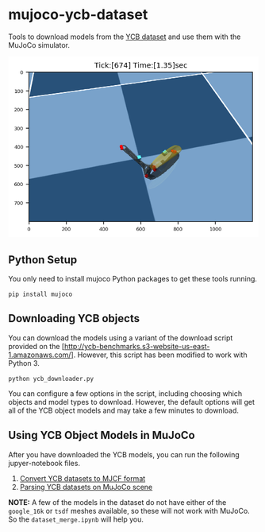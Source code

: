 # mujoco-ycb-dataset
Tools to download models from the [YCB dataset](https://www.ycbbenchmarks.com/) and use them with the MuJoCo simulator.

![YCB Models in Gazebo](images/ycb_mujoco_scene.png)

## Python Setup

You only need to install mujoco Python packages to get these tools running.

```
pip install mujoco
```

## Downloading YCB objects

You can download the models using a variant of the download script provided on the [http://ycb-benchmarks.s3-website-us-east-1.amazonaws.com/]. However, this script has been modified to work with Python 3.

```
python ycb_downloader.py
```

You can configure a few options in the script, including choosing which objects and model types to download. However, the default options will get all of the YCB object models and may take a few minutes to download.

## Using YCB Object Models in MuJoCo

After you have downloaded the YCB models, you can run the following jupyer-notebook files.

1. [Convert YCB datasets to MJCF format](https://github.com/joonhyung-lee/mujoco-ycb-dataset/blob/main/dataset_merge.ipynb)
2. [Parsing YCB datasets on MuJoCo scene](https://github.com/joonhyung-lee/mujoco-ycb-dataset/blob/main/parsing_ycb_dataset.ipynb)

**NOTE:** A few of the models in the dataset do not have either of the `google_16k` or `tsdf` meshes available, so these will not work with MuJoCo. So the `dataset_merge.ipynb` will help you.